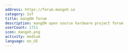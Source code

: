 ```yaml
---
address: https://forum.mangoh.io
category: IoT
title: mangOH forum
description: mangOH open source hardware project forum
userCount: 1711
icon: mangoh.png
activity: medium
language: en_US
---
```

